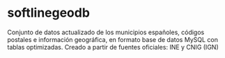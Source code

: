 # softlinegeodb
Conjunto de datos actualizado de los municipios españoles, códigos postales e información geográfica, en formato base de datos MySQL con tablas optimizadas. Creado a partir de fuentes oficiales: INE y CNIG (IGN)
